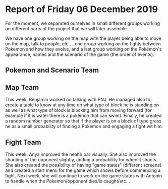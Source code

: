 #  Report of Friday 06 December 2019

For the moment, we separated ourselves in small different groups working on different parts of the project that we will later assemble.

We have one group working on the map with the player being able to move on the map, talk to people, etc..., one group working on the fights between Pokemon and how they evolve, and a last group working on the Pokémon's appearance, names and the scenario of the game (the order of events).


## Pokemon and Scenario Team

## Map Team

This week, Benjamin worked on talking with PNJ. He managed also to create a table to know at any time on what type of block he is standing on as well as what type of block is blocking him from moving forward (for example if it is water there is a pokemon that can swim). Finally, he created a random number generator so that if the player is on a block of type grass he as a small probability of finding a Pokemon and engaging a fight wit him. 

## Fight Team

This week, Anya improved the health bar visually. She also improved the shooting of the opponent slightly, adding a probability for when it shoots. She also created the possibility of having "game states" (different screens) and created a start menu for the game which shows before commencing a fight. Next week, she will continue to work on the game states with Antonin to handle when the Pokemon/opponent dies/is caught/etc...
